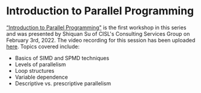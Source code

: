 # Introduction to Parallel Programming

[“Introduction to Parallel Programming"](Introduction%20to%20Parallel%20Programming%20-%20Shiquan%20Su,%20GPU%20Training%2020220203.pdf) is the first workshop in this series and was presented by Shiquan Su of CISL's Consulting Services Group on February 3rd, 2022. The video recording for this session has been uploaded [here](https://youtu.be/UjK0O412A60). Topics covered include:

* Basics of SIMD and SPMD techniques
* Levels of parallelism
* Loop structures
* Variable dependence
* Descriptive vs. prescriptive parallelism